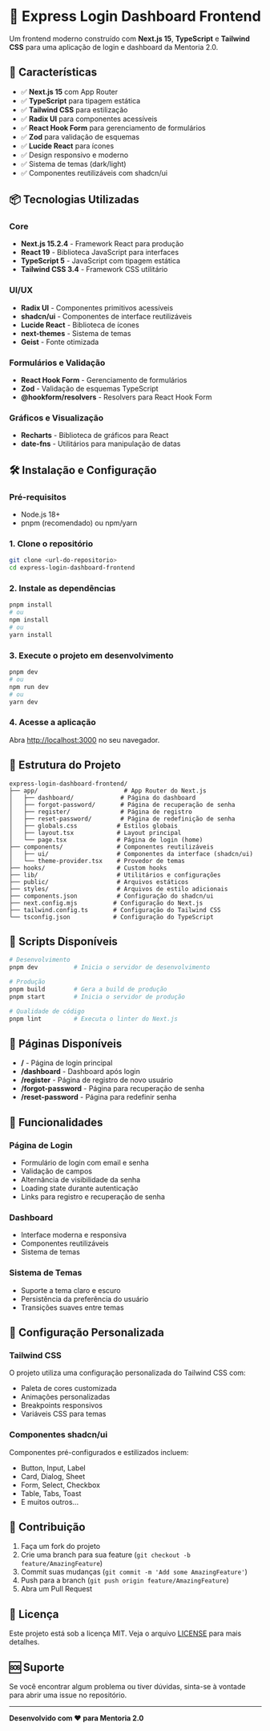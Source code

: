 # 🚀 Express Login Dashboard Frontend

Um frontend moderno construído com **Next.js 15**, **TypeScript** e **Tailwind CSS** para uma aplicação de login e dashboard da Mentoria 2.0.

## 🌟 Características

- ✅ **Next.js 15** com App Router
- ✅ **TypeScript** para tipagem estática
- ✅ **Tailwind CSS** para estilização
- ✅ **Radix UI** para componentes acessíveis
- ✅ **React Hook Form** para gerenciamento de formulários
- ✅ **Zod** para validação de esquemas
- ✅ **Lucide React** para ícones
- ✅ Design responsivo e moderno
- ✅ Sistema de temas (dark/light)
- ✅ Componentes reutilizáveis com shadcn/ui

## 📦 Tecnologias Utilizadas

### Core
- **Next.js 15.2.4** - Framework React para produção
- **React 19** - Biblioteca JavaScript para interfaces
- **TypeScript 5** - JavaScript com tipagem estática
- **Tailwind CSS 3.4** - Framework CSS utilitário

### UI/UX
- **Radix UI** - Componentes primitivos acessíveis
- **shadcn/ui** - Componentes de interface reutilizáveis
- **Lucide React** - Biblioteca de ícones
- **next-themes** - Sistema de temas
- **Geist** - Fonte otimizada

### Formulários e Validação
- **React Hook Form** - Gerenciamento de formulários
- **Zod** - Validação de esquemas TypeScript
- **@hookform/resolvers** - Resolvers para React Hook Form

### Gráficos e Visualização
- **Recharts** - Biblioteca de gráficos para React
- **date-fns** - Utilitários para manipulação de datas

## 🛠️ Instalação e Configuração

### Pré-requisitos
- Node.js 18+ 
- pnpm (recomendado) ou npm/yarn

### 1. Clone o repositório
```bash
git clone <url-do-repositorio>
cd express-login-dashboard-frontend
```

### 2. Instale as dependências
```bash
pnpm install
# ou
npm install
# ou
yarn install
```

### 3. Execute o projeto em desenvolvimento
```bash
pnpm dev
# ou
npm run dev
# ou
yarn dev
```

### 4. Acesse a aplicação
Abra [http://localhost:3000](http://localhost:3000) no seu navegador.

## 📁 Estrutura do Projeto

```
express-login-dashboard-frontend/
├── app/                        # App Router do Next.js
│   ├── dashboard/             # Página do dashboard
│   ├── forgot-password/       # Página de recuperação de senha
│   ├── register/              # Página de registro
│   ├── reset-password/        # Página de redefinição de senha
│   ├── globals.css           # Estilos globais
│   ├── layout.tsx            # Layout principal
│   └── page.tsx              # Página de login (home)
├── components/               # Componentes reutilizáveis
│   ├── ui/                   # Componentes da interface (shadcn/ui)
│   └── theme-provider.tsx    # Provedor de temas
├── hooks/                    # Custom hooks
├── lib/                      # Utilitários e configurações
├── public/                   # Arquivos estáticos
├── styles/                   # Arquivos de estilo adicionais
├── components.json           # Configuração do shadcn/ui
├── next.config.mjs          # Configuração do Next.js
├── tailwind.config.ts       # Configuração do Tailwind CSS
└── tsconfig.json            # Configuração do TypeScript
```

## 🚦 Scripts Disponíveis

```bash
# Desenvolvimento
pnpm dev          # Inicia o servidor de desenvolvimento

# Produção
pnpm build        # Gera a build de produção
pnpm start        # Inicia o servidor de produção

# Qualidade de código
pnpm lint         # Executa o linter do Next.js
```

## 🎨 Páginas Disponíveis

- **/** - Página de login principal
- **/dashboard** - Dashboard após login
- **/register** - Página de registro de novo usuário
- **/forgot-password** - Página para recuperação de senha
- **/reset-password** - Página para redefinir senha

## 🎯 Funcionalidades

### Página de Login
- Formulário de login com email e senha
- Validação de campos
- Alternância de visibilidade da senha
- Loading state durante autenticação
- Links para registro e recuperação de senha

### Dashboard
- Interface moderna e responsiva
- Componentes reutilizáveis
- Sistema de temas

### Sistema de Temas
- Suporte a tema claro e escuro
- Persistência da preferência do usuário
- Transições suaves entre temas

## 🔧 Configuração Personalizada

### Tailwind CSS
O projeto utiliza uma configuração personalizada do Tailwind CSS com:
- Paleta de cores customizada
- Animações personalizadas
- Breakpoints responsivos
- Variáveis CSS para temas

### Componentes shadcn/ui
Componentes pré-configurados e estilizados incluem:
- Button, Input, Label
- Card, Dialog, Sheet
- Form, Select, Checkbox
- Table, Tabs, Toast
- E muitos outros...

## 🤝 Contribuição

1. Faça um fork do projeto
2. Crie uma branch para sua feature (`git checkout -b feature/AmazingFeature`)
3. Commit suas mudanças (`git commit -m 'Add some AmazingFeature'`)
4. Push para a branch (`git push origin feature/AmazingFeature`)
5. Abra um Pull Request

## 📝 Licença

Este projeto está sob a licença MIT. Veja o arquivo [LICENSE](LICENSE) para mais detalhes.

## 🆘 Suporte

Se você encontrar algum problema ou tiver dúvidas, sinta-se à vontade para abrir uma issue no repositório.

---

**Desenvolvido com ❤️ para Mentoria 2.0**
